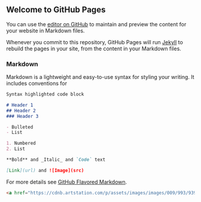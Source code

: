 ## Welcome to GitHub Pages

You can use the [editor on GitHub](https://github.com/infinesse/meowterspace.github.io/edit/master/README.md) to maintain and preview the content for your website in Markdown files.

Whenever you commit to this repository, GitHub Pages will run [Jekyll](https://jekyllrb.com/) to rebuild the pages in your site, from the content in your Markdown files.

### Markdown

Markdown is a lightweight and easy-to-use syntax for styling your writing. It includes conventions for

```markdown
Syntax highlighted code block

# Header 1
## Header 2
### Header 3

- Bulleted
- List

1. Numbered
2. List

**Bold** and _Italic_ and `Code` text

[Link](url) and ![Image](src)
```

For more details see [GitHub Flavored Markdown](https://guides.github.com/features/mastering-markdown/).

<div style="display:none">
### Jekyll Themes

Your Pages site will use the layout and styles from the Jekyll theme you have selected in your [repository settings](https://github.com/infinesse/meowterspace.github.io/settings). The name of this theme is saved in the Jekyll `_config.yml` configuration file.

### Support or Contact

Having trouble with Pages? Check out our [documentation](https://help.github.com/categories/github-pages-basics/) or [contact support](https://github.com/contact) and we’ll help you sort it out.
</div>

```markdown
<a href="https://cdnb.artstation.com/p/assets/images/images/009/993/939/large/john-park-15385295-606099665600-2930214447586830138-o.jpg?1521997890">J Park</a>
```
